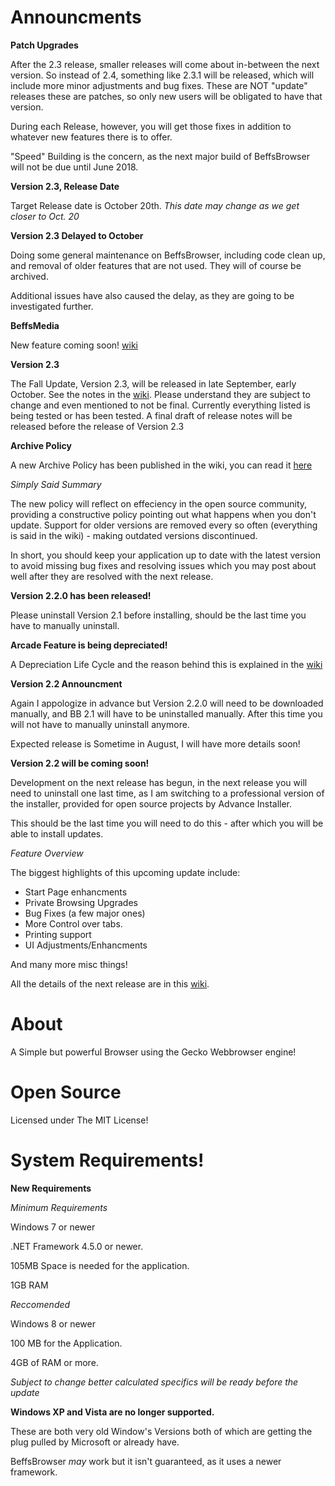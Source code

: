 # Announcments


**Patch Upgrades**

After the 2.3 release, smaller releases will come about in-between the next version. So instead of 2.4, something like 2.3.1 will be released, which will include more minor adjustments and bug fixes. These are NOT "update" releases these are patches, so only new users will be obligated to have that version. 

During each Release, however, you will get those fixes in addition to whatever new features there is to offer. 

"Speed" Building is the concern, as the next major build of BeffsBrowser will not be due until June 2018. 


**Version 2.3, Release Date**

Target Release date is October 20th. *This date may change as we get closer to Oct. 20*


**Version 2.3 Delayed to October**

Doing some general maintenance on BeffsBrowser, including code clean up, and removal of older features that are not used. They will of course be archived.

Additional issues have also caused the delay, as they are going to be investigated further. 



**BeffsMedia**

New feature coming soon! [wiki](https://github.com/jdc20181/BeffsBrowser/wiki/Media-Player-Beta)

**Version 2.3**

The Fall Update, Version 2.3, will be released in late September, early October. See the notes in the [wiki](https://github.com/jdc20181/BeffsBrowser/wiki/Version-2.3-Planning). Please understand they are subject to change and even mentioned to not be final. Currently everything listed is being tested or has been tested. A final draft of release notes will be released before the release of Version 2.3 


**Archive Policy**

A new Archive Policy has been published in the wiki, you can read it [here](https://github.com/jdc20181/BeffsBrowser/wiki/Archive-Policy)

*Simply Said Summary*

The new policy will reflect on effeciency in the open source community, providing a constructive policy pointing out what happens when you don't update. Support for older versions are removed every so often (everything is said in the wiki) - making outdated versions discontinued. 

In short, you should keep your application up to date with the latest version to avoid missing bug fixes and resolving issues which you may post about well after they are resolved with the next release. 


**Version 2.2.0 has been released!**

Please uninstall Version 2.1 before installing, should be the last time you have to manually uninstall.

**Arcade Feature is being depreciated!**

A Depreciation Life Cycle and the reason behind this is explained in the [wiki](https://github.com/jdc20181/BeffsBrowser/wiki/Depreciation-of-Arcade-Moving-BeffsBrowser-Forward)


**Version 2.2 Announcment**

Again I appologize in advance but Version 2.2.0 will need to be downloaded manually, and BB 2.1 will have to be uninstalled manually. After this time you will not have to manually uninstall anymore.

Expected release is Sometime in August, I will have more details soon!



**Version 2.2 will be coming soon!**

Development on the next release has begun, in the next release you will need to uninstall one last time, as I am switching to a professional version of the installer, provided for open source projects by Advance Installer. 

This should be the last time you will need to do this - after which you will be able to install updates. 


*Feature Overview*

The biggest highlights of this upcoming update include:

- Start Page enhancments
- Private Browsing Upgrades 
- Bug Fixes (a few major ones)
- More Control over tabs.
- Printing support
- UI Adjustments/Enhancments

And many more misc things!

All the details of the next release are in this [wiki](https://github.com/jdc20181/BeffsBrowser/wiki/Version-2.2-Coming-Soon).


# About

A Simple but powerful Browser using the Gecko Webbrowser engine!


# Open Source
Licensed under The MIT License!
 
# System Requirements!

**New Requirements**

*Minimum Requirements*

Windows 7 or newer

.NET Framework 4.5.0 or newer. 


105MB Space is needed for the application.

1GB RAM 

*Reccomended*

Windows 8 or newer

100 MB for the Application.

4GB of RAM or more.

*Subject to change better calculated specifics will be ready before the update*

**Windows XP and Vista are no longer supported.**

These are both very old Window's Versions both of which are getting the plug pulled by Microsoft or already have. 

BeffsBrowser *may* work but it isn't guaranteed, as it uses a newer framework. 
